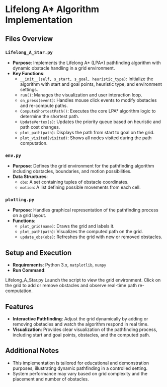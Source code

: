 # Lifelong A* Algorithm Implementation

## Files Overview

### `Lifelong_A_Star.py`
- **Purpose**: Implements the Lifelong A* (LPA*) pathfinding algorithm with dynamic obstacle handling in a grid environment.
- **Key Functions**:
  - `__init__(self, s_start, s_goal, heuristic_type)`: Initialize the algorithm with start and goal points, heuristic type, and environment settings.
  - `run()`: Manages the visualization and user interaction loop.
  - `on_press(event)`: Handles mouse click events to modify obstacles and re-compute paths.
  - `ComputeShortestPath()`: Executes the core LPA* algorithm logic to determine the shortest path.
  - `UpdateVertex(s)`: Updates the priority queue based on heuristic and path cost changes.
  - `plot_path(path)`: Displays the path from start to goal on the grid.
  - `plot_visited(visited)`: Shows all nodes visited during the path computation.

### `env.py`
- **Purpose**: Defines the grid environment for the pathfinding algorithm including obstacles, boundaries, and motion possibilities.
- **Data Structures**:
  - `obs`: A set containing tuples of obstacle coordinates.
  - `motion`: A list defining possible movements from each cell.

### `plotting.py`
- **Purpose**: Handles graphical representation of the pathfinding process on a grid layout.
- **Functions**:
  - `plot_grid(name)`: Draws the grid and labels it.
  - `plot_path(path)`: Visualizes the computed path on the grid.
  - `update_obs(obs)`: Refreshes the grid with new or removed obstacles.

## Setup and Execution
- **Requirements**: Python 3.x, `matplotlib`, `numpy`
- **Run Command**:

Lifelong_A_Star.py
Launch the script to view the grid environment. Click on the grid to add or remove obstacles and observe real-time path re-computation.

## Features
- **Interactive Pathfinding**: Adjust the grid dynamically by adding or removing obstacles and watch the algorithm respond in real time.
- **Visualization**: Provides clear visualization of the pathfinding process, including start and goal points, obstacles, and the computed path.

## Additional Notes
- This implementation is tailored for educational and demonstration purposes, illustrating dynamic pathfinding in a controlled setting.
- System performance may vary based on grid complexity and the placement and number of obstacles.
